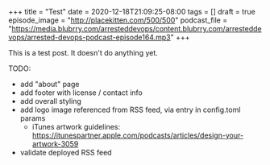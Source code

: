 +++
title = "Test"
date = 2020-12-18T21:09:25-08:00
tags = []
draft = true
episode_image = "http://placekitten.com/500/500"
podcast_file = "https://media.blubrry.com/arresteddevops/content.blubrry.com/arresteddevops/arrested-devops-podcast-episode164.mp3"
+++

This is a test post. It doesn't do anything yet.

TODO:
* add "about" page
* add footer with license / contact info
* add overall styling
* add logo image referenced from RSS feed, via entry in config.toml params
  * iTunes artwork guidelines: https://itunespartner.apple.com/podcasts/articles/design-your-artwork-3059
* validate deployed RSS feed

